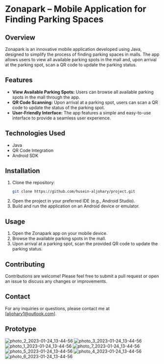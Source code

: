 # Zonapark – Mobile Application for Finding Parking Spaces

## Overview
Zonapark is an innovative mobile application developed using Java, designed to simplify the process of finding parking spaces in malls. The app allows users to view all available parking spots in the mall and, upon arrival at the parking spot, scan a QR code to update the parking status.

## Features
- **View Available Parking Spots:** Users can browse all available parking spots in the mall through the app.
- **QR Code Scanning:** Upon arrival at a parking spot, users can scan a QR code to update the status of the parking spot.
- **User-Friendly Interface:** The app features a simple and easy-to-use interface to provide a seamless user experience.

## Technologies Used
- Java
- QR Code Integration
- Android SDK

## Installation
1. Clone the repository:
    ```bash
    git clone https://github.com/husein-aljohary/project.git
    ```
2. Open the project in your preferred IDE (e.g., Android Studio).
3. Build and run the application on an Android device or emulator.

## Usage
1. Open the Zonapark app on your mobile device.
2. Browse the available parking spots in the mall.
3. Upon arrival at a parking spot, scan the provided QR code to update the parking status.

## Contributing
Contributions are welcome! Please feel free to submit a pull request or open an issue to discuss any changes or improvements.


## Contact
For any inquiries or questions, please contact me at [aljohary1@outlook.com].




## Prototype 
![photo_2_2023-01-24_13-44-56](https://user-images.githubusercontent.com/114994337/226995395-0273892b-6ccf-4587-8801-9dc218d7244e.jpg)
![photo_3_2023-01-24_13-44-56](https://user-images.githubusercontent.com/114994337/226995500-20e2ffb9-c6d5-4fed-ac49-08199a7a8b1c.jpg)
![photo_1_2023-01-24_13-44-56](https://user-images.githubusercontent.com/114994337/226995520-7f8c7199-7421-48ad-a3e8-6ff195a96cdb.jpg)
![photo_7_2023-01-24_13-44-56](https://user-images.githubusercontent.com/114994337/226995620-12daa51b-15dc-4a3d-ad22-387e12e9c1cc.jpg)
![photo_5_2023-01-24_13-44-56](https://user-images.githubusercontent.com/114994337/226995679-702cd851-db26-4e4e-a7aa-1dcd07096c08.jpg)
![photo_4_2023-01-24_13-44-56](https://user-images.githubusercontent.com/114994337/226995693-c8464174-89a3-4ee4-b5f4-3917c8a39716.jpg)
![photo_6_2023-01-24_13-44-56](https://user-images.githubusercontent.com/114994337/226995722-4f808ab0-51d1-4a77-86f9-54e8574ee692.jpg)
